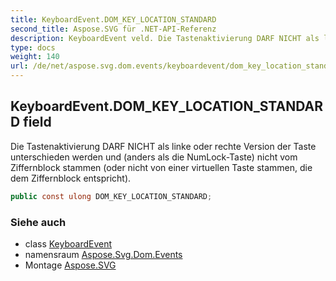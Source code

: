 ```yaml
---
title: KeyboardEvent.DOM_KEY_LOCATION_STANDARD
second_title: Aspose.SVG für .NET-API-Referenz
description: KeyboardEvent veld. Die Tastenaktivierung DARF NICHT als linke oder rechte Version der Taste unterschieden werden und anders als die NumLockTaste nicht vom Ziffernblock stammen oder nicht von einer virtuellen Taste stammen die dem Ziffernblock entspricht.
type: docs
weight: 140
url: /de/net/aspose.svg.dom.events/keyboardevent/dom_key_location_standard/
---
```

## KeyboardEvent.DOM_KEY_LOCATION_STANDARD field

Die Tastenaktivierung DARF NICHT als linke oder rechte Version der Taste unterschieden werden und (anders als die NumLock-Taste) nicht vom Ziffernblock stammen (oder nicht von einer virtuellen Taste stammen, die dem Ziffernblock entspricht).

```csharp
public const ulong DOM_KEY_LOCATION_STANDARD;
```

### Siehe auch

* class [KeyboardEvent](../)
* namensraum [Aspose.Svg.Dom.Events](../../keyboardevent/)
* Montage [Aspose.SVG](../../../)


